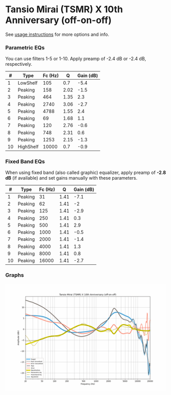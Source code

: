 # Tansio Mirai (TSMR) X 10th Anniversary (off-on-off)
See [usage instructions](https://github.com/jaakkopasanen/AutoEq#usage) for more options and info.

### Parametric EQs
You can use filters 1-5 or 1-10. Apply preamp of -2.4 dB or -2.4 dB, respectively.

|   # | Type      |   Fc (Hz) |    Q |   Gain (dB) |
|-----|-----------|-----------|------|-------------|
|   1 | LowShelf  |       105 | 0.7  |        -5.4 |
|   2 | Peaking   |       158 | 2.02 |        -1.5 |
|   3 | Peaking   |       464 | 1.35 |         2.3 |
|   4 | Peaking   |      2740 | 3.06 |        -2.7 |
|   5 | Peaking   |      4788 | 1.55 |         2.4 |
|   6 | Peaking   |        69 | 1.68 |         1.1 |
|   7 | Peaking   |       120 | 2.76 |        -0.6 |
|   8 | Peaking   |       748 | 2.31 |         0.6 |
|   9 | Peaking   |      1253 | 2.15 |        -1.3 |
|  10 | HighShelf |     10000 | 0.7  |        -0.9 |

### Fixed Band EQs
When using fixed band (also called graphic) equalizer, apply preamp of **-2.8 dB** (if available) and set gains manually with these parameters.

|   # | Type    |   Fc (Hz) |    Q |   Gain (dB) |
|-----|---------|-----------|------|-------------|
|   1 | Peaking |        31 | 1.41 |        -7.1 |
|   2 | Peaking |        62 | 1.41 |        -2   |
|   3 | Peaking |       125 | 1.41 |        -2.9 |
|   4 | Peaking |       250 | 1.41 |         0.3 |
|   5 | Peaking |       500 | 1.41 |         2.9 |
|   6 | Peaking |      1000 | 1.41 |        -0.5 |
|   7 | Peaking |      2000 | 1.41 |        -1.4 |
|   8 | Peaking |      4000 | 1.41 |         1.3 |
|   9 | Peaking |      8000 | 1.41 |         0.8 |
|  10 | Peaking |     16000 | 1.41 |        -2.7 |

### Graphs
![](./Tansio%20Mirai%20(TSMR)%20X%2010th%20Anniversary%20(off-on-off).png)

